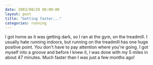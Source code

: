 ```yaml
---
date: 2003/08/28 00:00:00
layout: post
title: "Getting faster..."
categories: running
---
```


I got home as it was getting dark, so I ran at the gym, on the treadmill. I usually hate running indoors, but running on the treadmill has one huge positive point. You don't have to pay attention where you're going. I got myself into a groove and before I knew it, I was done with my 5 miles in about 47 minutes. Much faster than I was just a few months ago!